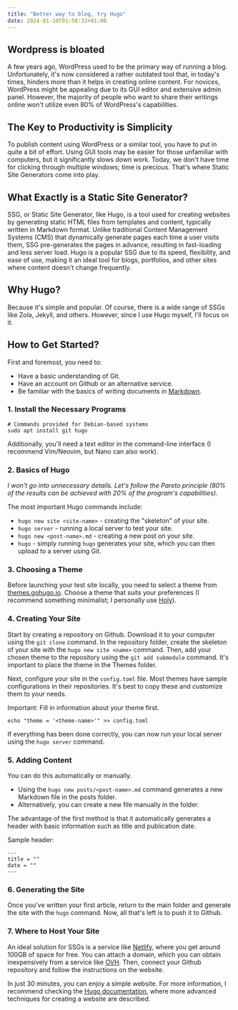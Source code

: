 ```yaml
---
title: "Better way to blog, try Hugo"
date: 2024-01-10T01:58:33+01:00
---
```

## Wordpress is bloated
A few years ago, WordPress used to be the primary way of running a blog. Unfortunately, it's now considered a rather outdated tool that, in today's times, hinders more than it helps in creating online content. For novices, WordPress might be appealing due to its GUI editor and extensive admin panel. However, the majority of people who want to share their writings online won't utilize even 80% of WordPress's capabilities.

## The Key to Productivity is Simplicity
To publish content using WordPress or a similar tool, you have to put in quite a bit of effort. Using GUI tools may be easier for those unfamiliar with computers, but it significantly slows down work. Today, we don't have time for clicking through multiple windows; time is precious. That's where Static Site Generators come into play.

## What Exactly is a Static Site Generator?
SSG, or Static Site Generator, like Hugo, is a tool used for creating websites by generating static HTML files from templates and content, typically written in Markdown format. Unlike traditional Content Management Systems (CMS) that dynamically generate pages each time a user visits them, SSG pre-generates the pages in advance, resulting in fast-loading and less server load. Hugo is a popular SSG due to its speed, flexibility, and ease of use, making it an ideal tool for blogs, portfolios, and other sites where content doesn't change frequently.

## Why Hugo?
Because it's simple and popular. Of course, there is a wide range of SSGs like Zola, Jekyll, and others. However, since I use Hugo myself, I'll focus on it.

## How to Get Started?
First and foremost, you need to:
- Have a basic understanding of Git.
- Have an account on Github or an alternative service.
- Be familiar with the basics of writing documents in [Markdown](https://www.markdownguide.org/basic-syntax/).

### 1. Install the Necessary Programs
```
# Commands provided for Debian-based systems
sudo apt install git hugo
```

Additionally, you'll need a text editor in the command-line interface (I recommend Vim/Neovim, but Nano can also work).

### 2. Basics of Hugo

*I won't go into unnecessary details. Let's follow the Pareto principle (80% of the results can be achieved with 20% of the program's capabilities).*

The most important Hugo commands include:
- `hugo new site <site-name>` - creating the "skeleton" of your site.
- `hugo server` - running a local server to test your site.
- `hugo new <post-name>.md` - creating a new post on your site.
- `hugo` - simply running `hugo` generates your site, which you can then upload to a server using Git.

### 3. Choosing a Theme
Before launching your test site locally, you need to select a theme from [themes.gohugo.io](https://themes.gohugo.io/). Choose a theme that suits your preferences (I recommend something minimalist; I personally use [Holy](https://themes.gohugo.io/themes/holy/)).

### 4. Creating Your Site
Start by creating a repository on Github. Download it to your computer using the `git clone` command. In the repository folder, create the skeleton of your site with the `hugo new site <name>` command. Then, add your chosen theme to the repository using the `git add submodule` command. It's important to place the theme in the Themes folder.

Next, configure your site in the `config.toml` file. Most themes have sample configurations in their repositories. It's best to copy these and customize them to your needs.

Important: Fill in information about your theme first.
```
echo "theme = '<theme-name>'" >> config.toml
```

If everything has been done correctly, you can now run your local server using the `hugo server` command.

### 5. Adding Content
You can do this automatically or manually.

- Using the `hugo new posts/<post-name>.md` command generates a new Markdown file in the posts folder.
- Alternatively, you can create a new file manually in the folder.

The advantage of the first method is that it automatically generates a header with basic information such as title and publication date.

Sample header:
```
---
title = ""
date = ""
---
```

### 6. Generating the Site
Once you've written your first article, return to the main folder and generate the site with the `hugo` command. Now, all that's left is to push it to Github.

### 7. Where to Host Your Site
An ideal solution for SSGs is a service like [Netlify](https://www.netlify.com/), where you get around 100GB of space for free. You can attach a domain, which you can obtain inexpensively from a service like [OVH](https://www.ovh.com/). Then, connect your Github repository and follow the instructions on the website.

In just 30 minutes, you can enjoy a simple website. For more information, I recommend checking the [Hugo documentation](https://gohugo.io/documentation/), where more advanced techniques for creating a website are described.
